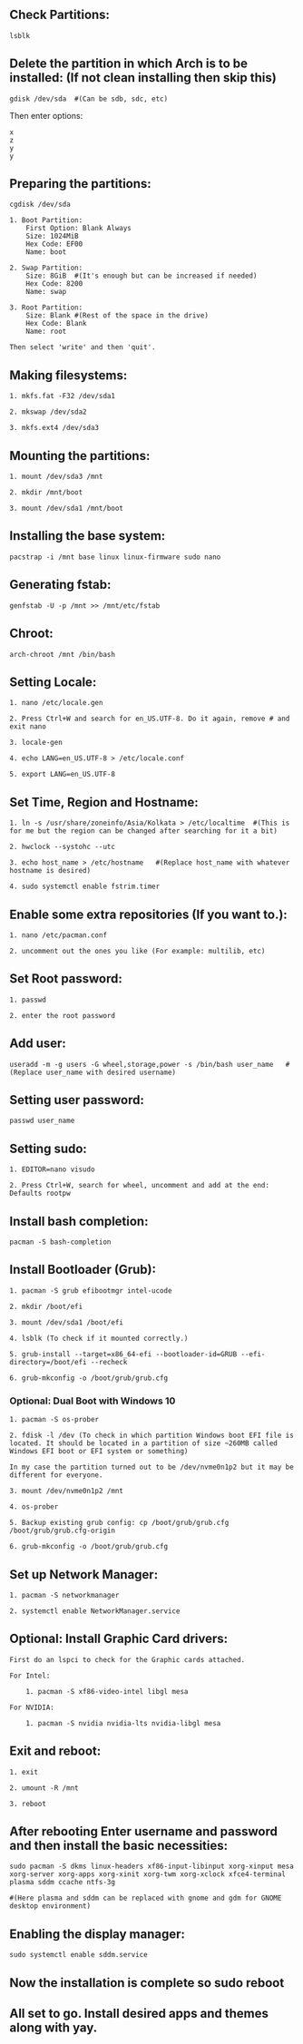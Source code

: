 ## Check Partitions:

	lsblk

## Delete the partition in which Arch is to be installed: (If not clean installing then skip this)

	gdisk /dev/sda	#(Can be sdb, sdc, etc)

Then enter options:

	x
	z
	y
	y

## Preparing the partitions:

	cgdisk /dev/sda
	
	1. Boot Partition:	
		First Option: Blank Always
		Size: 1024MiB
		Hex Code: EF00
		Name: boot

	2. Swap Partition:
		Size: 8GiB	#(It's enough but can be increased if needed)
		Hex Code: 8200
		Name: swap
	
	3. Root Partition:
		Size: Blank	#(Rest of the space in the drive)
		Hex Code: Blank	
		Name: root

	Then select 'write' and then 'quit'.

## Making filesystems:

	1. mkfs.fat -F32 /dev/sda1
	
	2. mkswap /dev/sda2

	3. mkfs.ext4 /dev/sda3
		
## Mounting the partitions:

	1. mount /dev/sda3 /mnt
	
	2. mkdir /mnt/boot

	3. mount /dev/sda1 /mnt/boot

## Installing the base system:

	pacstrap -i /mnt base linux linux-firmware sudo nano

## Generating fstab:

	genfstab -U -p /mnt >> /mnt/etc/fstab

## Chroot:
	
	arch-chroot /mnt /bin/bash

## Setting Locale:

	1. nano /etc/locale.gen
	
	2. Press Ctrl+W and search for en_US.UTF-8. Do it again, remove # and exit nano
	
	3. locale-gen

	4. echo LANG=en_US.UTF-8 > /etc/locale.conf

	5. export LANG=en_US.UTF-8

## Set Time, Region and Hostname:

	1. ln -s /usr/share/zoneinfo/Asia/Kolkata > /etc/localtime	#(This is for me but the region can be changed after searching for it a bit)

	2. hwclock --systohc --utc

	3. echo host_name > /etc/hostname	#(Replace host_name with whatever hostname is desired)

	4. sudo systemctl enable fstrim.timer

## Enable some extra repositories (If you want to.):

	1. nano /etc/pacman.conf

	2. uncomment out the ones you like (For example: multilib, etc)

## Set Root password:

	1. passwd

	2. enter the root password

## Add user:

	useradd -m -g users -G wheel,storage,power -s /bin/bash user_name	#(Replace user_name with desired username)

## Setting user password:

	passwd user_name

## Setting sudo:

	1. EDITOR=nano visudo

	2. Press Ctrl+W, search for wheel, uncomment and add at the end: Defaults rootpw

## Install bash completion:

	pacman -S bash-completion

## Install Bootloader (Grub):

	1. pacman -S grub efibootmgr intel-ucode
	
	2. mkdir /boot/efi

	3. mount /dev/sda1 /boot/efi

	4. lsblk (To check if it mounted correctly.)

	5. grub-install --target=x86_64-efi --bootloader-id=GRUB --efi-directory=/boot/efi --recheck

	6. grub-mkconfig -o /boot/grub/grub.cfg

###	Optional: Dual Boot with Windows 10

	1. pacman -S os-prober

	2. fdisk -l /dev (To check in which partition Windows boot EFI file is located. It should be located in a partition of size ~260MB called Windows EFI boot or EFI system or something)

	In my case the partition turned out to be /dev/nvme0n1p2 but it may be different for everyone.

	3. mount /dev/nvme0n1p2 /mnt

	4. os-prober

	5. Backup existing grub config: cp /boot/grub/grub.cfg /boot/grub/grub.cfg-origin

	6. grub-mkconfig -o /boot/grub/grub.cfg

## Set up Network Manager:

	1. pacman -S networkmanager

	2. systemctl enable NetworkManager.service

## Optional: Install Graphic Card drivers:

	First do an lspci to check for the Graphic cards attached.

	For Intel:

		1. pacman -S xf86-video-intel libgl mesa
	
	For NVIDIA:

		1. pacman -S nvidia nvidia-lts nvidia-libgl mesa

## Exit and reboot:

	1. exit

	2. umount -R /mnt

	3. reboot

## After rebooting Enter username and password and then install the basic necessities:

	sudo pacman -S dkms linux-headers xf86-input-libinput xorg-xinput mesa xorg-server xorg-apps xorg-xinit xorg-twm xorg-xclock xfce4-terminal plasma sddm ccache ntfs-3g

	#(Here plasma and sddm can be replaced with gnome and gdm for GNOME desktop environment)

## Enabling the display manager:

	sudo systemctl enable sddm.service 

## Now the installation is complete so sudo reboot

## All set to go. Install desired apps and themes along with yay.


		

